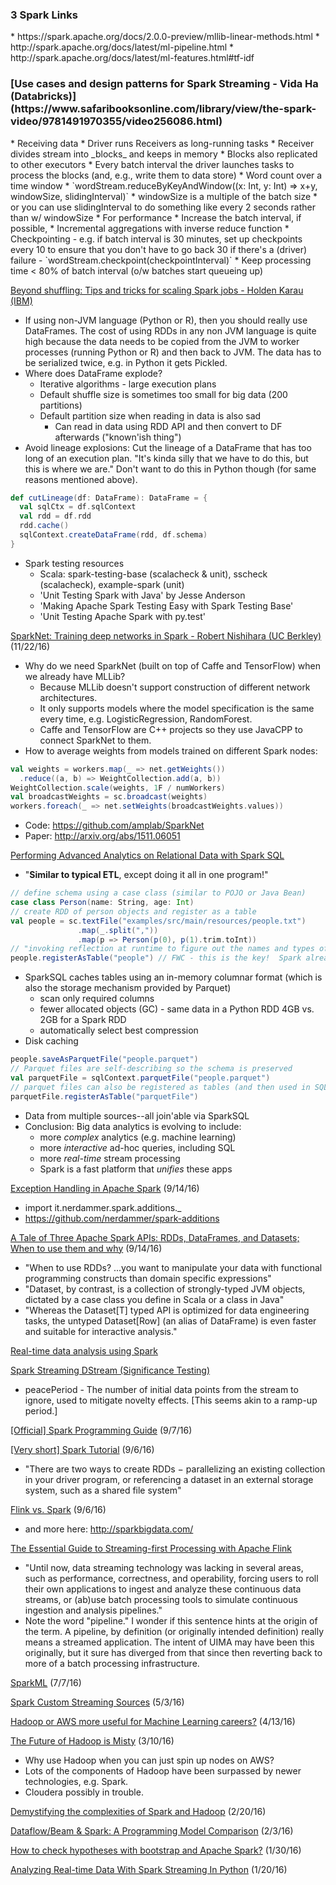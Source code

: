 <h3>3 Spark Links</h3>
* https://spark.apache.org/docs/2.0.0-preview/mllib-linear-methods.html
* http://spark.apache.org/docs/latest/ml-pipeline.html
* http://spark.apache.org/docs/latest/ml-features.html#tf-idf

<h3>[Use cases and design patterns for Spark Streaming - Vida Ha (Databricks)](https://www.safaribooksonline.com/library/view/the-spark-video/9781491970355/video256086.html)</h3>
* Receiving data
  * Driver runs Receivers as long-running tasks
  * Receiver divides stream into _blocks_ and keeps in memory
  * Blocks also replicated to other executors
  * Every batch interval the driver launches tasks to process the blocks (and, e.g., write them to data store)
* Word count over a time window
  * `wordStream.reduceByKeyAndWindow((x: Int, y: Int) => x+y, windowSize, slidingInterval)`
  * windowSize is a multiple of the batch size
  * or you can use slidingInterval to do something like every 2 seconds rather than w/ windowSize
  * For performance
    * Increase the batch interval, if possible,
    * Incremental aggregations with inverse reduce function
    * Checkpointing - e.g. if batch interval is 30 minutes, set up checkpoints every 10 to ensure that you don't have to go back 30 if there's a (driver) failure - `wordStream.checkpoint(checkpointInterval)`
    * Keep processing time < 80% of batch interval (o/w batches start queueing up)

[Beyond shuffling: Tips and tricks for scaling Spark jobs - Holden Karau (IBM)](https://www.safaribooksonline.com/library/view/the-spark-video/9781491970355/video256090.html)
* If using non-JVM language (Python or R), then you should really use DataFrames.  The cost of using RDDs in any non JVM language is quite high because the data needs to be copied from the JVM to worker processes (running Python or R) and then back to JVM.  The data has to be serialized twice, e.g. in Python it gets Pickled.
* Where does DataFrame explode?
  * Iterative algorithms - large execution plans
  * Default shuffle size is sometimes too small for big data (200 partitions)
  * Default partition size when reading in data is also sad
    * Can read in data using RDD API and then convert to DF afterwards ("known'ish thing")
* Avoid lineage explosions: Cut the lineage of a DataFrame that has too long of an execution plan.  "It's kinda silly that we have to do this, but this is where we are."  Don't want to do this in Python though (for same reasons mentioned above).
```scala
def cutLineage(df: DataFrame): DataFrame = {
  val sqlCtx = df.sqlContext
  val rdd = df.rdd
  rdd.cache()
  sqlContext.createDataFrame(rdd, df.schema)
}
```
* Spark testing resources
  * Scala: spark-testing-base (scalacheck & unit), sscheck (scalacheck), example-spark (unit)
  * 'Unit Testing Spark with Java' by Jesse Anderson
  * 'Making Apache Spark Testing Easy with Spark Testing Base'
  * 'Unit Testing Apache Spark with py.test'

[SparkNet: Training deep networks in Spark - Robert Nishihara (UC Berkley)](https://www.safaribooksonline.com/library/view/the-spark-video/9781491970355/video256080.html) (11/22/16)
* Why do we need SparkNet (built on top of Caffe and TensorFlow) when we already have MLLib?
  * Because MLLib doesn't support construction of different network architectures.
  * It only supports models where the model specification is the same every time, e.g. LogisticRegression, RandomForest.
  * Caffe and TensorFlow are C++ projects so they use JavaCPP to connect SparkNet to them.
* How to average weights from models trained on different Spark nodes:
```scala
val weights = workers.map(_ => net.getWeights())
  .reduce((a, b) => WeightCollection.add(a, b))
WeightCollection.scale(weights, 1F / numWorkers)
val broadcastWeights = sc.broadcast(weights)
workers.foreach(_ => net.setWeights(broadcastWeights.values))
```
* Code: https://github.com/amplab/SparkNet
* Paper: http://arxiv.org/abs/1511.06051

[Performing Advanced Analytics on Relational Data with Spark SQL](https://www.safaribooksonline.com/library/view/performing-advanced-analytics/9781491908297/part00.html?autoStart=True)
* "**Similar to typical ETL**, except doing it all in one program!"
```scala
// define schema using a case class (similar to POJO or Java Bean)
case class Person(name: String, age: Int)
// create RDD of person objects and register as a table
val people = sc.textFile("examples/src/main/resources/people.txt")
               .map(_.split(","))
               .map(p => Person(p(0), p(1).trim.toInt))
// "invoking reflection at runtime to figure out the names and types of columns in this table"
people.registerAsTable("people") // FWC - this is the key!  Spark already has registration!!!
```
* SparkSQL caches tables using an in-memory columnar format (which is also the storage mechanism provided by Parquet)
  * scan only required columns
  * fewer allocated objects (GC) - same data in a Python RDD 4GB vs. 2GB for a Spark RDD
  * automatically select best compression
* Disk caching
```scala
people.saveAsParquetFile("people.parquet")
// Parquet files are self-describing so the schema is preserved
val parquetFile = sqlContext.parquetFile("people.parquet")
// parquet files can also be registered as tables (and then used in SQL statements)
parquetFile.registerAsTable("parquetFile")
```
* Data from multiple sources--all join'able via SparkSQL
* Conclusion: Big data analytics is evolving to include:
  * more *complex* analytics (e.g. machine learning)
  * more *interactive* ad-hoc queries, including SQL
  * more *real-time* stream processing
  * Spark is a fast platform that *unifies* these apps

[Exception Handling in Apache Spark](https://www.nicolaferraro.me/2016/02/18/exception-handling-in-apache-spark/) (9/14/16)
* import it.nerdammer.spark.additions._
* https://github.com/nerdammer/spark-additions

[A Tale of Three Apache Spark APIs: RDDs, DataFrames, and Datasets; When to use them and why](https://databricks.com/blog/2016/07/14/a-tale-of-three-apache-spark-apis-rdds-dataframes-and-datasets.html) (9/14/16)
* "When to use RDDs? ...you want to manipulate your data with functional programming constructs than domain specific expressions"
* "Dataset, by contrast, is a collection of strongly-typed JVM objects, dictated by a case class you define in Scala or a class in Java"
* "Whereas the Dataset[T] typed API is optimized for data engineering tasks, the untyped Dataset[Row] (an alias of DataFrame) is even faster and suitable for interactive analysis."

[Real-time data analysis using Spark](http://blog.scottlogic.com/2013/07/29/spark-stream-analysis.html)

[Spark Streaming DStream (Significance Testing)](http://spark.apache.org/docs/latest/mllib-statistics.html#streaming-significance-testing)
* peacePeriod - The number of initial data points from the stream to ignore, used to mitigate novelty effects.  [This seems akin to a ramp-up period.]

[[Official] Spark Programming Guide](http://spark.apache.org/docs/latest/programming-guide.html) (9/7/16)

[[Very short] Spark Tutorial](http://www.tutorialspoint.com/apache_spark/apache_spark_rdd.htm) (9/6/16)
* "There are two ways to create RDDs − parallelizing an existing collection in your driver program, or referencing a dataset in an external storage system, such as a shared file system"

[Flink vs. Spark](http://www.slideshare.net/sbaltagi/flink-vs-spark) (9/6/16)
* and more here: http://sparkbigdata.com/

[The Essential Guide to Streaming-first Processing with Apache Flink](https://www.mapr.com/blog/essential-guide-streaming-first-processing-apache-flink)
* "Until now, data streaming technology was lacking in several areas, such as performance, correctness, and operability, forcing users to roll their own applications to ingest and analyze these continuous data streams, or (ab)use batch processing tools to simulate continuous ingestion and analysis pipelines."
* Note the word "pipeline."  I wonder if this sentence hints at the origin of the term.  A pipeline, by definition (or originally intended definition) really means a streamed application.  The intent of UIMA may have been this originally, but it sure has diverged from that since then reverting back to more of a batch processing infrastructure.

[SparkML](http://web.cs.ucla.edu/~mtgarip/) (7/7/16)

[Spark Custom Streaming Sources](https://medium.com/@anicolaspp/spark-custom-streaming-sources-e7d52da72e80#.gk1plv86q) (5/3/16)

[Hadoop or AWS more useful for Machine Learning careers?](http://www.reddit.com/r/MachineLearning/comments/4e81ne/hadoop_or_aws_more_useful_for_machine_learning/) (4/13/16)

[The Future of Hadoop is Misty](https://www.linkedin.com/pulse/future-hadoop-misty-haifeng-li) (3/10/16)
* Why use Hadoop when you can just spin up nodes on AWS?
* Lots of the components of Hadoop have been surpassed by newer technologies, e.g. Spark.
* Cloudera possibly in trouble.

[Demystifying the complexities of Spark and Hadoop](https://www.reddit.com/r/programming/comments/46l6ao/demystifying_the_complexities_of_spark_and_hadoop/) (2/20/16)

[Dataflow/Beam & Spark: A Programming Model Comparison](https://www.reddit.com/r/programming/comments/441qop/dataflowbeam_spark_a_programming_model_comparison/) (2/3/16)

[How to check hypotheses with bootstrap and Apache Spark?](https://www.reddit.com/r/programming/comments/43fnb4/how_to_check_hypotheses_with_bootstrap_and_apache/) (1/30/16)

[Analyzing Real-time Data With Spark Streaming In Python](http://prateekvjoshi.com/2015/12/22/analyzing-real-time-data-with-spark-streaming-in-python/) (1/20/16)